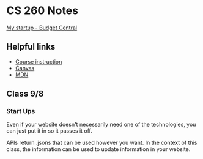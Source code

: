 # CS 260 Notes

[My startup - Budget Central]()

## Helpful links

- [Course instruction](https://github.com/webprogramming260)
- [Canvas](https://byu.instructure.com)
- [MDN](https://developer.mozilla.org)

## Class 9/8

### Start Ups
<p>Even if your website doesn't necessarily need one of the technologies, you can just put it in so it passes it off.</p>
<p>APIs return .jsons that can be used however you want. In the context of this class, the information can be used to update information in your website.</p>